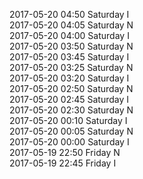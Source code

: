2017-05-20 04:50 Saturday  I  
2017-05-20 04:05 Saturday  N  
2017-05-20 04:00 Saturday  I  
2017-05-20 03:50 Saturday  N  
2017-05-20 03:45 Saturday  I  
2017-05-20 03:25 Saturday  N  
2017-05-20 03:20 Saturday  I  
2017-05-20 02:50 Saturday  N  
2017-05-20 02:45 Saturday  I  
2017-05-20 02:30 Saturday  N  
2017-05-20 00:10 Saturday  I  
2017-05-20 00:05 Saturday  N  
2017-05-20 00:00 Saturday  I  
2017-05-19 22:50 Friday  N  
2017-05-19 22:45 Friday  I  
